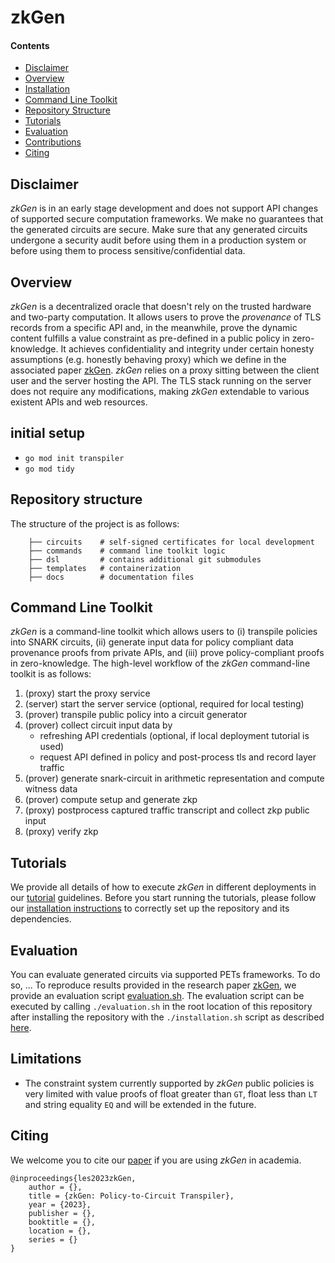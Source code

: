 # zkGen

#### Contents
- [Disclaimer](#disclaimer)
- [Overview](#overview)
- [Installation](#installation)
- [Command Line Toolkit](#command-line-toolkit)
- [Repository Structure](#repository-structure)
- [Tutorials](#tutorials)
- [Evaluation](#evaluation)
- [Contributions](#contributions)
- [Citing](#citing)

## Disclaimer
_zkGen_ is in an early stage development and does not support API changes of supported secure computation frameworks. We make no guarantees that the generated circuits are secure. Make sure that any generated circuits undergone a security audit before using them in a production system or before using them to process sensitive/confidential data.

## Overview
_zkGen_ is a decentralized oracle that doesn't rely on the trusted hardware and two-party computation. It allows users to prove the *provenance* of TLS records from a specific API and, in the meanwhile, prove the dynamic content fulfills a value constraint as pre-defined in a public policy in zero-knowledge.  It achieves confidentiality and integrity under certain honesty assumptions (e.g. honestly behaving proxy) which we define in the associated paper [zkGen](https://github.com/anonsubsub/transpiler). _zkGen_ relies on a proxy sitting between the client user and the server hosting the API. The TLS stack running on the server does not require any modifications, making _zkGen_ extendable to various existent APIs and web resources.


## initial setup
- `go mod init transpiler`
- `go mod tidy`

## Repository structure
The structure of the project is as follows:
```
    ├── circuits	# self-signed certificates for local development
    ├── commands	# command line toolkit logic
    ├── dsl     	# contains additional git submodules
    ├── templates	# containerization
    ├── docs		# documentation files
```

## Command Line Toolkit
_zkGen_ is a command-line toolkit which allows users to (i) transpile policies into SNARK circuits, (ii) generate input data for policy compliant data provenance proofs from private APIs, and (iii) prove policy-compliant proofs in zero-knowledge. The high-level workflow of the _zkGen_ command-line toolkit is as follows:

1. (proxy) start the proxy service
2. (server) start the server service (optional, required for local testing)
3. (prover) transpile public policy into a circuit generator
4. (prover) collect circuit input data by
	- refreshing API credentials (optional, if local deployment tutorial is used)
	- request API defined in policy and post-process tls and record layer traffic
5. (prover) generate snark-circuit in arithmetic representation and compute witness data
6. (prover) compute setup and generate zkp
7. (proxy) postprocess captured traffic transcript and collect zkp public input
8. (proxy) verify zkp


## Tutorials
We provide all details of how to execute _zkGen_ in different deployments in our [tutorial](./docs/tutorials) guidelines. Before you start running the tutorials, please follow our [installation instructions](./docs/00_installation.md) to correctly set up the repository and its dependencies.


## Evaluation
You can evaluate generated circuits via supported PETs frameworks. To do so, ... 
To reproduce results provided in the research paper [zkGen](https://github.com/anonsubsub/transpiler), we provide an evaluation script [evaluation.sh](./evaluation.sh). The evaluation script can be executed by calling `./evaluation.sh` in the root location of this repository after installing the repository with the `./installation.sh` script as described [here](./docs/00_installation.md).


## Limitations 
* The constraint system currently supported by _zkGen_ public policies is very limited with value proofs of float greater than `GT`, float less than `LT` and string equality `EQ` and will be extended in the future.

## Citing
We welcome you to cite our [paper](https://github.com/anonsubsub/transpiler) if you are using _zkGen_ in academia.
```
@inproceedings{les2023zkGen,
    author = {},
    title = {zkGen: Policy-to-Circuit Transpiler},
    year = {2023},
    publisher = {},
    booktitle = {},
    location = {},
    series = {}
}
```

